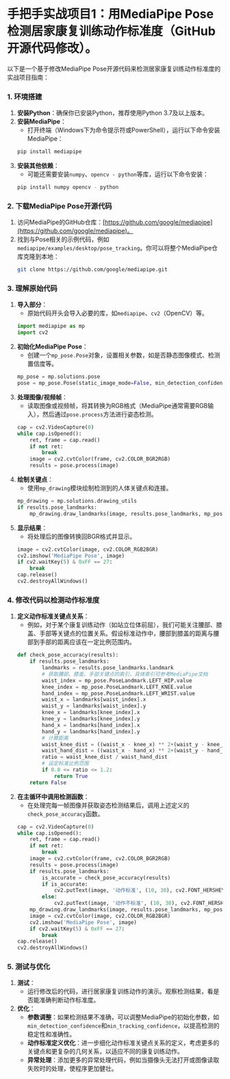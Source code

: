 # 手把手实战项目1：用MediaPipe Pose检测居家康复训练动作标准度（GitHub开源代码修改）。
以下是一个基于修改MediaPipe Pose开源代码来检测居家康复训练动作标准度的实战项目指南：

### 1. 环境搭建
1. **安装Python**：确保你已安装Python，推荐使用Python 3.7及以上版本。
2. **安装MediaPipe**：
   - 打开终端（Windows下为命令提示符或PowerShell），运行以下命令安装MediaPipe：
   ```bash
   pip install mediapipe
   ```
3. **安装其他依赖**：
   - 可能还需要安装`numpy`、`opencv - python`等库，运行以下命令安装：
   ```bash
   pip install numpy opencv - python
   ```

### 2. 下载MediaPipe Pose开源代码
1. 访问MediaPipe的GitHub仓库：[https://github.com/google/mediapipe](https://github.com/google/mediapipe)。
2. 找到与Pose相关的示例代码，例如`mediapipe/examples/desktop/pose_tracking`。你可以将整个MediaPipe仓库克隆到本地：
   ```bash
   git clone https://github.com/google/mediapipe.git
   ```

### 3. 理解原始代码
1. **导入部分**：
   - 原始代码开头会导入必要的库，如`mediapipe`、`cv2`（OpenCV）等。
   ```python
   import mediapipe as mp
   import cv2
   ```
2. **初始化MediaPipe Pose**：
   - 创建一个`mp_pose.Pose`对象，设置相关参数，如是否静态图像模式、检测置信度等。
   ```python
   mp_pose = mp.solutions.pose
   pose = mp_pose.Pose(static_image_mode=False, min_detection_confidence=0.5, min_tracking_confidence=0.5)
   ```
3. **处理图像/视频帧**：
   - 读取图像或视频帧，将其转换为RGB格式（MediaPipe通常需要RGB输入），然后通过`pose.process`方法进行姿态检测。
   ```python
   cap = cv2.VideoCapture(0)
   while cap.isOpened():
       ret, frame = cap.read()
       if not ret:
           break
       image = cv2.cvtColor(frame, cv2.COLOR_BGR2RGB)
       results = pose.process(image)
   ```
4. **绘制关键点**：
   - 使用`mp_drawing`模块绘制检测到的人体关键点和连接。
   ```python
   mp_drawing = mp.solutions.drawing_utils
   if results.pose_landmarks:
       mp_drawing.draw_landmarks(image, results.pose_landmarks, mp_pose.POSE_CONNECTIONS)
   ```
5. **显示结果**：
   - 将处理后的图像转换回BGR格式并显示。
   ```python
   image = cv2.cvtColor(image, cv2.COLOR_RGB2BGR)
   cv2.imshow('MediaPipe Pose', image)
   if cv2.waitKey(5) & 0xFF == 27:
       break
   cap.release()
   cv2.destroyAllWindows()
   ```

### 4. 修改代码以检测动作标准度
1. **定义动作标准关键点关系**：
   - 例如，对于某个康复训练动作（如站立位体前屈），我们可能关注腰部、膝盖、手部等关键点的位置关系。假设标准动作中，腰部到膝盖的距离与腰部到手部的距离应该在一定比例范围内。
   ```python
   def check_pose_accuracy(results):
       if results.pose_landmarks:
           landmarks = results.pose_landmarks.landmark
           # 获取腰部、膝盖、手部关键点的索引，具体索引可参考MediaPipe文档
           waist_index = mp_pose.PoseLandmark.LEFT_HIP.value
           knee_index = mp_pose.PoseLandmark.LEFT_KNEE.value
           hand_index = mp_pose.PoseLandmark.LEFT_WRIST.value
           waist_x = landmarks[waist_index].x
           waist_y = landmarks[waist_index].y
           knee_x = landmarks[knee_index].x
           knee_y = landmarks[knee_index].y
           hand_x = landmarks[hand_index].x
           hand_y = landmarks[hand_index].y
           # 计算距离
           waist_knee_dist = ((waist_x - knee_x) ** 2+(waist_y - knee_y) ** 2) ** 0.5
           waist_hand_dist = ((waist_x - hand_x) ** 2+(waist_y - hand_y) ** 2) ** 0.5
           ratio = waist_knee_dist / waist_hand_dist
           # 设定标准比例范围
           if 0.8 <= ratio <= 1.2:
               return True
       return False
   ```
2. **在主循环中调用检测函数**：
   - 在处理完每一帧图像并获取姿态检测结果后，调用上述定义的`check_pose_accuracy`函数。
   ```python
   cap = cv2.VideoCapture(0)
   while cap.isOpened():
       ret, frame = cap.read()
       if not ret:
           break
       image = cv2.cvtColor(frame, cv2.COLOR_BGR2RGB)
       results = pose.process(image)
       if results.pose_landmarks:
           is_accurate = check_pose_accuracy(results)
           if is_accurate:
               cv2.putText(image, '动作标准', (10, 30), cv2.FONT_HERSHEY_SIMPLEX, 1, (0, 255, 0), 2)
           else:
               cv2.putText(image, '动作不标准', (10, 30), cv2.FONT_HERSHEY_SIMPLEX, 1, (0, 0, 255), 2)
       mp_drawing.draw_landmarks(image, results.pose_landmarks, mp_pose.POSE_CONNECTIONS)
       image = cv2.cvtColor(image, cv2.COLOR_RGB2BGR)
       cv2.imshow('MediaPipe Pose', image)
       if cv2.waitKey(5) & 0xFF == 27:
           break
   cap.release()
   cv2.destroyAllWindows()
   ```

### 5. 测试与优化
1. **测试**：
   - 运行修改后的代码，进行居家康复训练动作的演示。观察检测结果，看是否能准确判断动作标准度。
2. **优化**：
   - **参数调整**：如果检测结果不准确，可以调整MediaPipe的初始化参数，如`min_detection_confidence`和`min_tracking_confidence`，以提高检测的稳定性和准确性。
   - **动作标准定义优化**：进一步细化动作标准关键点关系的定义，考虑更多的关键点和更复杂的几何关系，以适应不同的康复训练动作。
   - **异常处理**：添加更多的异常处理代码，例如当摄像头无法打开或图像读取失败时的处理，使程序更加健壮。 
